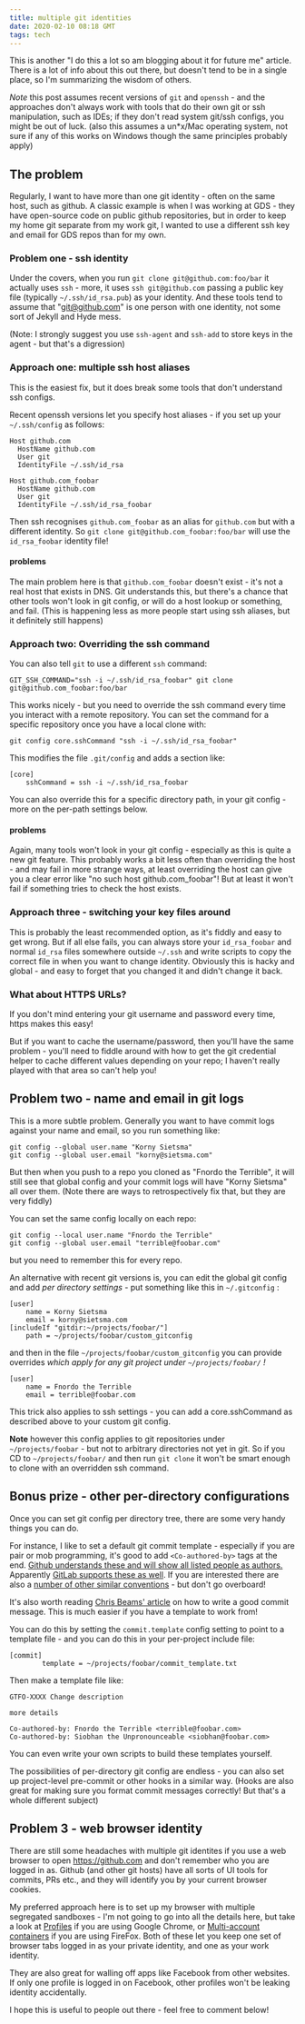 ```yaml
---
title: multiple git identities
date: 2020-02-10 08:18 GMT
tags: tech
---
```


This is another "I do this a lot so am blogging about it for future me" article.  There is a lot of info about this out there, but doesn't tend to be in a single place, so I'm summarizing the wisdom of others.

_Note_ this post assumes recent versions of `git` and `openssh` - and the approaches don't always work with tools that do their own git or ssh manipulation, such as IDEs; if they don't read system git/ssh configs, you might be out of luck.  (also this assumes a un*x/Mac operating system, not sure if any of this works on Windows though the same principles probably apply)

## The problem

Regularly, I want to have more than one git identity - often on the same host, such as github.  A classic example is when I was working at GDS - they have open-source code on public github repositories, but in order to keep my home git separate from my work git, I wanted to use a different ssh key and email for GDS repos than for my own.

### Problem one - ssh identity

Under the covers, when you run `git clone git@github.com:foo/bar` it actually uses `ssh` - more, it uses `ssh git@github.com` passing a public key file (typically `~/.ssh/id_rsa.pub`) as your identity.  And these tools tend to assume that "git@github.com" is one person with one identity, not some sort of Jekyll and Hyde mess.

(Note: I strongly suggest you use `ssh-agent` and `ssh-add` to store keys in the agent - but that's a digression)

### Approach one: multiple ssh host aliases
This is the easiest fix, but it does break some tools that don't understand ssh configs.

Recent openssh versions let you specify host aliases - if you set up your `~/.ssh/config` as follows:

```
Host github.com
  HostName github.com
  User git
  IdentityFile ~/.ssh/id_rsa

Host github.com_foobar
  HostName github.com
  User git
  IdentityFile ~/.ssh/id_rsa_foobar
```

Then ssh recognises `github.com_foobar` as an alias for `github.com` but with a different identity.  So `git clone git@github.com_foobar:foo/bar` will use the `id_rsa_foobar` identity file!

#### problems
The main problem here is that `github.com_foobar` doesn't exist - it's not a real host that exists in DNS.  Git understands this, but there's a chance that other tools won't look in git config, or will do a host lookup or something, and fail.  (This is happening less as more people start using ssh aliases, but it definitely still happens)

### Approach two: Overriding the ssh command
You can also tell `git` to use a different `ssh` command:

```
GIT_SSH_COMMAND="ssh -i ~/.ssh/id_rsa_foobar" git clone git@github.com_foobar:foo/bar
```

This works nicely - but you need to override the ssh command every time you interact with a remote repository.  You can set the command for a specific repository once you have a local clone with:

```
git config core.sshCommand "ssh -i ~/.ssh/id_rsa_foobar"
```

This modifies the file `.git/config` and adds a section like:

```
[core]
    sshCommand = ssh -i ~/.ssh/id_rsa_foobar
```

You can also override this for a specific directory path, in your git config - more on the per-path settings below.

#### problems
Again, many tools won't look in your git config - especially as this is quite a new git feature.  This probably works a bit less often than overriding the host - and may fail in more strange ways, at least overriding the host can give you a clear error like "no such host github.com_foobar"!  But at least it won't fail if something tries to check the host exists.

### Approach three - switching your key files around

This is probably the least recommended option, as it's fiddly and easy to get wrong.  But if all else fails, you can always store your `id_rsa_foobar` and normal `id_rsa` files somewhere outside `~/.ssh` and write scripts to copy the correct file in when you want to change identity.  Obviously this is hacky and global - and easy to forget that you changed it and didn't change it back.

### What about HTTPS URLs?

If you don't mind entering your git username and password every time, https makes this easy!

But if you want to cache the username/password, then you'll have the same problem - you'll need to fiddle around with how to get the git credential helper to cache different values depending on your repo; I haven't really played with that area so can't help you!

## Problem two - name and email in git logs

This is a more subtle problem.  Generally you want to have commit logs against your name and email, so you run something like:

```
git config --global user.name "Korny Sietsma"
git config --global user.email "korny@sietsma.com"
```

But then when you push to a repo you cloned as "Fnordo the Terrible", it will still see that global config and your commit logs will have "Korny Sietsma" all over them.  (Note there are ways to retrospectively fix that, but they are very fiddly)

You can set the same config locally on each repo:

```
git config --local user.name "Fnordo the Terrible"
git config --global user.email "terrible@foobar.com"
```

but you need to remember this for every repo.

An alternative with recent git versions is, you can edit the global git config and add _per directory settings_ - put something like this in `~/.gitconfig` :

```
[user]
    name = Korny Sietsma
    email = korny@sietsma.com
[includeIf "gitdir:~/projects/foobar/"]
    path = ~/projects/foobar/custom_gitconfig
```

and then in the file `~/projects/foobar/custom_gitconfig` you can provide overrides _which apply for any git project under `~/projects/foobar/` !_

```
[user]
    name = Fnordo the Terrible
    email = terrible@foobar.com
```

This trick also applies to ssh settings - you can add a core.sshCommand as described above to your custom git config.

**Note** however this config applies to git repositories under `~/projects/foobar` - but not to arbitrary directories not yet in git.  So if you CD to `~/projects/foobar/` and then run `git clone` it won't be smart enough to clone with an overridden ssh command.

## Bonus prize - other per-directory configurations

Once you can set git config per directory tree, there are some very handy things you can do.

For instance, I like to set a default git commit template - especially if you are pair or mob programming, it's good to add `<Co-authored-by>` tags at the end. [Github understands these and will show all listed people as authors.](https://help.github.com/en/github/committing-changes-to-your-project/creating-a-commit-with-multiple-authors) Apparently [GitLab supports these as well](https://gitlab.com/gitlab-org/gitlab-foss/-/merge_requests/17919). If you are interested there are also a [number of other similar conventions](https://git.wiki.kernel.org/index.php/CommitMessageConventions) - but don't go overboard!

It's also worth reading [Chris Beams' article](https://chris.beams.io/posts/git-commit/) on how to write a good commit message.  This is much easier if you have a template to work from!

You can do this by setting the `commit.template` config setting to point to a template file - and you can do this in your per-project include file:

```
[commit]
        template = ~/projects/foobar/commit_template.txt
```

Then make a template file like:
```
GTFO-XXXX Change description

more details

Co-authored-by: Fnordo the Terrible <terrible@foobar.com>
Co-authored-by: Siobhan the Unpronounceable <siobhan@foobar.com>
```

You can even write your own scripts to build these templates yourself.

The possibilities of per-directory git config are endless - you can also set up project-level pre-commit or other hooks in a similar way.  (Hooks are also great for making sure you format commit messages correctly! But that's a whole different subject)

## Problem 3 - web browser identity

There are still some headaches with multiple git identites if you use a web browser to open https://github.com and don't remember who you are logged in as.  Github (and other git hosts) have all sorts of UI tools for commits, PRs etc., and they will identify you by your current browser cookies.

My preferred approach here is to set up my browser with multiple segregated sandboxes - I'm not going to go into all the details here, but take a look at [Profiles](https://support.google.com/chrome/answer/2364824) if you are using Google Chrome, or [Multi-account containers](https://addons.mozilla.org/en-GB/firefox/addon/multi-account-containers/) if you are using FireFox.  Both of these let you keep one set of browser tabs logged in as your private identity, and one as your work identity.  

They are also great for walling off apps like Facebook from other websites.  If only one profile is logged in on Facebook, other profiles won't be leaking identity accidentally.

I hope this is useful to people out there - feel free to comment below!

